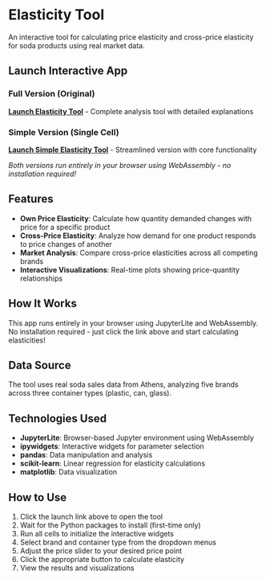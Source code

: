 # Elasticity Tool

An interactive tool for calculating price elasticity and cross-price elasticity for soda products using real market data.

## Launch Interactive App

### Full Version (Original)
**[Launch Elasticity Tool](https://mknomics.github.io/micro_app/lab/index.html?path=Elasticity_Tool.ipynb)** - Complete analysis tool with detailed explanations

### Simple Version (Single Cell)
**[Launch Simple Elasticity Tool](https://mknomics.github.io/micro_app/lab/index.html?path=Elasticity_Tool_Simple.ipynb)** - Streamlined version with core functionality

*Both versions run entirely in your browser using WebAssembly - no installation required!*

## Features

- **Own Price Elasticity**: Calculate how quantity demanded changes with price for a specific product
- **Cross-Price Elasticity**: Analyze how demand for one product responds to price changes of another
- **Market Analysis**: Compare cross-price elasticities across all competing brands
- **Interactive Visualizations**: Real-time plots showing price-quantity relationships

## How It Works

This app runs entirely in your browser using JupyterLite and WebAssembly. No installation required - just click the link above and start calculating elasticities!

## Data Source

The tool uses real soda sales data from Athens, analyzing five brands across three container types (plastic, can, glass).

## Technologies Used

- **JupyterLite**: Browser-based Jupyter environment using WebAssembly
- **ipywidgets**: Interactive widgets for parameter selection
- **pandas**: Data manipulation and analysis
- **scikit-learn**: Linear regression for elasticity calculations
- **matplotlib**: Data visualization

## How to Use

1. Click the launch link above to open the tool
2. Wait for the Python packages to install (first-time only)
3. Run all cells to initialize the interactive widgets
4. Select brand and container type from the dropdown menus
5. Adjust the price slider to your desired price point
6. Click the appropriate button to calculate elasticity
7. View the results and visualizations